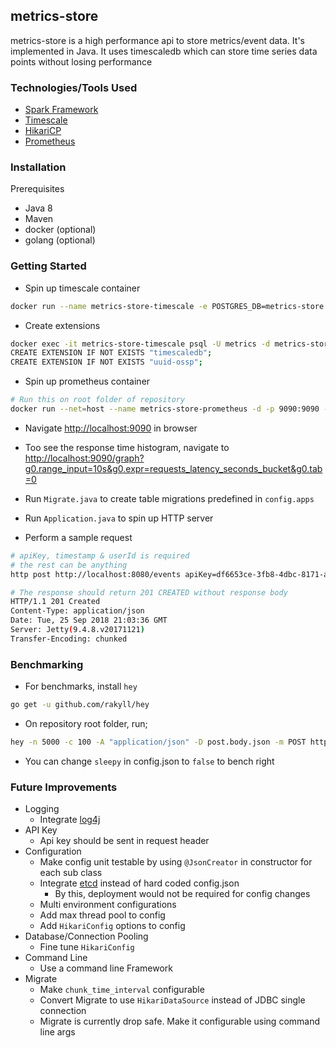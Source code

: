 ## metrics-store
metrics-store is a high performance api to store metrics/event data. It's implemented in Java. It uses timescaledb
which can store time series data points without losing performance

### Technologies/Tools Used
- [Spark Framework](http://sparkjava.com/)
- [Timescale](https://www.timescale.com/)
- [HikariCP](https://github.com/brettwooldridge/HikariCP)
- [Prometheus](https://prometheus.io/)
 
### Installation
Prerequisites
- Java 8
- Maven
- docker (optional)
- golang (optional)

### Getting Started
- Spin up timescale container
```sh
docker run --name metrics-store-timescale -e POSTGRES_DB=metrics-store -e POSTGRES_USER=metrics -e POSTGRES_PASSWORD=metrics@store -d -p 5432:5432 timescale/timescaledb
```
- Create extensions
```sh
docker exec -it metrics-store-timescale psql -U metrics -d metrics-store
CREATE EXTENSION IF NOT EXISTS "timescaledb";
CREATE EXTENSION IF NOT EXISTS "uuid-ossp";
```
- Spin up prometheus container
```sh
# Run this on root folder of repository
docker run --net=host --name metrics-store-prometheus -d -p 9090:9090 -v $(pwd)/prometheus.yml:/etc/prometheus/prometheus.yml prom/prometheus
```
- Navigate [http://localhost:9090](http://localhost:9090) in browser
- Too see the response time histogram, navigate to [http://localhost:9090/graph?g0.range_input=10s&g0.expr=requests_latency_seconds_bucket&g0.tab=0](http://localhost:9090/graph?g0.range_input=10s&g0.expr=requests_latency_seconds_bucket&g0.tab=0)

- Run `Migrate.java` to create table migrations predefined in `config.apps` 
- Run `Application.java` to spin up HTTP server

- Perform a sample request
```sh
# apiKey, timestamp & userId is required
# the rest can be anything
http post http://localhost:8080/events apiKey=df6653ce-3fb8-4dbc-8171-a0f98852357d userId=922337203685477 timestamp=1537876641 a=b c=d e=f

# The response should return 201 CREATED without response body
HTTP/1.1 201 Created
Content-Type: application/json
Date: Tue, 25 Sep 2018 21:03:36 GMT
Server: Jetty(9.4.8.v20171121)
Transfer-Encoding: chunked
```

### Benchmarking
- For benchmarks, install `hey`
```sh
go get -u github.com/rakyll/hey
```
- On repository root folder, run;
```sh
hey -n 5000 -c 100 -A "application/json" -D post.body.json -m POST http://localhost:8080/events
```
- You can change `sleepy` in config.json to `false` to bench right

### Future Improvements
- Logging
    - Integrate [log4j](https://logging.apache.org/log4j/2.x/)
- API Key
    - Api key should be sent in request header
- Configuration
    - Make config unit testable by using `@JsonCreator` in constructor for each sub class
    - Integrate [etcd](https://coreos.com/etcd/) instead of hard coded config.json
        - By this, deployment would not be required for config changes
    - Multi environment configurations
    - Add max thread pool to config
    - Add `HikariConfig` options to config
- Database/Connection Pooling
    - Fine tune `HikariConfig`
- Command Line
    - Use a command line Framework
- Migrate
    - Make `chunk_time_interval` configurable
    - Convert Migrate to use `HikariDataSource` instead of JDBC single connection
    - Migrate is currently drop safe. Make it configurable using command line args